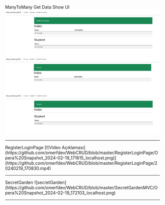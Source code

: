 ManyToMany
Get Data Show UI
![Açıklama](https://github.com/omerfdev/WebCRUD/blob/master/ManyToManyMVC/Opera%20Snapshot_2024-02-19_165959_localhost.png)
![Açıklama](https://github.com/omerfdev/WebCRUD/blob/master/ManyToManyMVC/Opera%20Snapshot_2024-02-19_165941_localhost.png)
![Açıklama](https://github.com/omerfdev/WebCRUD/blob/master/ManyToManyMVC/Opera%20Snapshot_2024-02-19_165907_localhost.png)
<hr/>
RegisterLoginPage
[![Video Açıklaması](https://github.com/omerfdev/WebCRUD/blob/master/RegisterLoginPage/Opera%20Snapshot_2024-02-19_171615_localhost.png)](https://github.com/omerfdev/WebCRUD/blob/master/RegisterLoginPage/20240219_170830.mp4)
<hr/>
SecretGarden
![secretGarden](https://github.com/omerfdev/WebCRUD/blob/master/SecretGardenMVC/Opera%20Snapshot_2024-02-19_172103_localhost.png)
<hr/>

